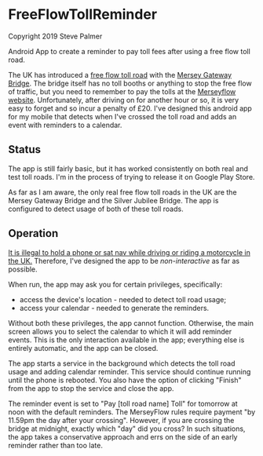 # FreeFlowTollReminder

Copyright 2019 Steve Palmer

Android App to create a reminder to pay toll fees after using a free
flow toll road.

The UK has introduced a [free flow toll
road](https://en.wikipedia.org/wiki/Open_road_tolling) with the
[Mersey Gateway Bridge](http://www.merseygateway.co.uk/).  The bridge
itself has no toll booths or anything to stop the free flow of
traffic, but you need to remember to pay the tolls at the [Merseyflow
website](https://www.merseyflow.co.uk/).  Unfortunately, after driving
on for another hour or so, it is very easy to forget and so incur a
penalty of £20.  I've designed this android app for my mobile that
detects when I've crossed the toll road and adds an event with
reminders to a calendar.

## Status

The app is still fairly basic, but it has worked consistently on both
real and test toll roads.  I'm in the process of trying to release it
on Google Play Store.

As far as I am aware, the only real free flow toll roads in the UK are
the Mersey Gateway Bridge and the Silver Jubilee Bridge.  The app is
configured to detect usage of both of these toll roads.

## Operation

[It is illegal to hold a phone or sat nav while driving or riding a
motorcycle in the
UK.](https://www.gov.uk/using-mobile-phones-when-driving-the-law)
Therefore, I've designed the app to be *non-interactive* as far as
possible.

When run, the app may ask you for certain privileges, specifically:
 * access the device's location - needed to detect toll road usage;
 * access your calendar - needed to generate the reminders.

Without both these privileges, the app cannot function.  Otherwise,
the main screen allows you to select the calendar to which it will add
reminder events.  This is the only interaction available in the app;
everything else is entirely automatic, and the app can be closed.

The app starts a service in the background which detects the toll road
usage and adding calendar reminder.  This service should continue
running until the phone is rebooted.  You also have the option of
clicking "Finish" from the app to stop the service and close the app.

The reminder event is set to "Pay [toll road name] Toll" for tomorrow
at noon with the default reminders.  The MerseyFlow rules require
payment "by 11.59pm the day after your crossing".  However, if you are
crossing the bridge at midnight, exactly which "day" did you cross?
In such situations, the app takes a conservative approach and errs on
the side of an early reminder rather than too late.

